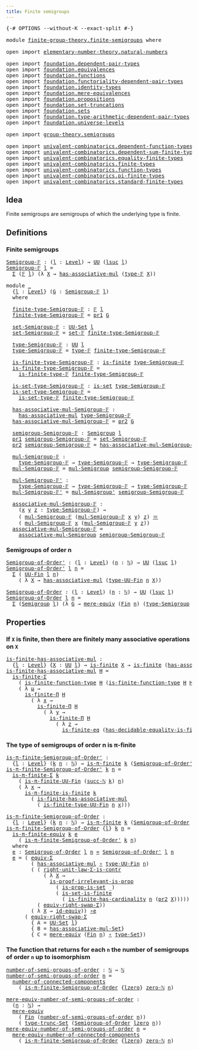 ```yaml
---
title: Finite semigroups
---
```


<pre class="Agda"><a id="43" class="Symbol">{-#</a> <a id="47" class="Keyword">OPTIONS</a> <a id="55" class="Pragma">--without-K</a> <a id="67" class="Pragma">--exact-split</a> <a id="81" class="Symbol">#-}</a>

<a id="86" class="Keyword">module</a> <a id="93" href="finite-group-theory.finite-semigroups.html" class="Module">finite-group-theory.finite-semigroups</a> <a id="131" class="Keyword">where</a>

<a id="138" class="Keyword">open</a> <a id="143" class="Keyword">import</a> <a id="150" href="elementary-number-theory.natural-numbers.html" class="Module">elementary-number-theory.natural-numbers</a>

<a id="192" class="Keyword">open</a> <a id="197" class="Keyword">import</a> <a id="204" href="foundation.dependent-pair-types.html" class="Module">foundation.dependent-pair-types</a>
<a id="236" class="Keyword">open</a> <a id="241" class="Keyword">import</a> <a id="248" href="foundation.equivalences.html" class="Module">foundation.equivalences</a>
<a id="272" class="Keyword">open</a> <a id="277" class="Keyword">import</a> <a id="284" href="foundation.functions.html" class="Module">foundation.functions</a>
<a id="305" class="Keyword">open</a> <a id="310" class="Keyword">import</a> <a id="317" href="foundation.functoriality-dependent-pair-types.html" class="Module">foundation.functoriality-dependent-pair-types</a>
<a id="363" class="Keyword">open</a> <a id="368" class="Keyword">import</a> <a id="375" href="foundation.identity-types.html" class="Module">foundation.identity-types</a>
<a id="401" class="Keyword">open</a> <a id="406" class="Keyword">import</a> <a id="413" href="foundation.mere-equivalences.html" class="Module">foundation.mere-equivalences</a>
<a id="442" class="Keyword">open</a> <a id="447" class="Keyword">import</a> <a id="454" href="foundation.propositions.html" class="Module">foundation.propositions</a>
<a id="478" class="Keyword">open</a> <a id="483" class="Keyword">import</a> <a id="490" href="foundation.set-truncations.html" class="Module">foundation.set-truncations</a>
<a id="517" class="Keyword">open</a> <a id="522" class="Keyword">import</a> <a id="529" href="foundation.sets.html" class="Module">foundation.sets</a>
<a id="545" class="Keyword">open</a> <a id="550" class="Keyword">import</a> <a id="557" href="foundation.type-arithmetic-dependent-pair-types.html" class="Module">foundation.type-arithmetic-dependent-pair-types</a>
<a id="605" class="Keyword">open</a> <a id="610" class="Keyword">import</a> <a id="617" href="foundation.universe-levels.html" class="Module">foundation.universe-levels</a>

<a id="645" class="Keyword">open</a> <a id="650" class="Keyword">import</a> <a id="657" href="group-theory.semigroups.html" class="Module">group-theory.semigroups</a>

<a id="682" class="Keyword">open</a> <a id="687" class="Keyword">import</a> <a id="694" href="univalent-combinatorics.dependent-function-types.html" class="Module">univalent-combinatorics.dependent-function-types</a>
<a id="743" class="Keyword">open</a> <a id="748" class="Keyword">import</a> <a id="755" href="univalent-combinatorics.dependent-sum-finite-types.html" class="Module">univalent-combinatorics.dependent-sum-finite-types</a>
<a id="806" class="Keyword">open</a> <a id="811" class="Keyword">import</a> <a id="818" href="univalent-combinatorics.equality-finite-types.html" class="Module">univalent-combinatorics.equality-finite-types</a>
<a id="864" class="Keyword">open</a> <a id="869" class="Keyword">import</a> <a id="876" href="univalent-combinatorics.finite-types.html" class="Module">univalent-combinatorics.finite-types</a>
<a id="913" class="Keyword">open</a> <a id="918" class="Keyword">import</a> <a id="925" href="univalent-combinatorics.function-types.html" class="Module">univalent-combinatorics.function-types</a>
<a id="964" class="Keyword">open</a> <a id="969" class="Keyword">import</a> <a id="976" href="univalent-combinatorics.pi-finite-types.html" class="Module">univalent-combinatorics.pi-finite-types</a>
<a id="1016" class="Keyword">open</a> <a id="1021" class="Keyword">import</a> <a id="1028" href="univalent-combinatorics.standard-finite-types.html" class="Module">univalent-combinatorics.standard-finite-types</a>
</pre>
## Idea

Finite semigroups are semigroups of which the underlying type is finite.

## Definitions

### Finite semigroups

<pre class="Agda"><a id="Semigroup-𝔽"></a><a id="1209" href="finite-group-theory.finite-semigroups.html#1209" class="Function">Semigroup-𝔽</a> <a id="1221" class="Symbol">:</a> <a id="1223" class="Symbol">(</a><a id="1224" href="finite-group-theory.finite-semigroups.html#1224" class="Bound">l</a> <a id="1226" class="Symbol">:</a> <a id="1228" href="Agda.Primitive.html#597" class="Postulate">Level</a><a id="1233" class="Symbol">)</a> <a id="1235" class="Symbol">→</a> <a id="1237" href="foundation-core.universe-levels.html#235" class="Primitive">UU</a> <a id="1240" class="Symbol">(</a><a id="1241" href="Agda.Primitive.html#780" class="Primitive">lsuc</a> <a id="1246" href="finite-group-theory.finite-semigroups.html#1224" class="Bound">l</a><a id="1247" class="Symbol">)</a>
<a id="1249" href="finite-group-theory.finite-semigroups.html#1209" class="Function">Semigroup-𝔽</a> <a id="1261" href="finite-group-theory.finite-semigroups.html#1261" class="Bound">l</a> <a id="1263" class="Symbol">=</a>
  <a id="1267" href="foundation-core.dependent-pair-types.html#515" class="Record">Σ</a> <a id="1269" class="Symbol">(</a><a id="1270" href="univalent-combinatorics.finite-types.html#4550" class="Function">𝔽</a> <a id="1272" href="finite-group-theory.finite-semigroups.html#1261" class="Bound">l</a><a id="1273" class="Symbol">)</a> <a id="1275" class="Symbol">(λ</a> <a id="1278" href="finite-group-theory.finite-semigroups.html#1278" class="Bound">X</a> <a id="1280" class="Symbol">→</a> <a id="1282" href="group-theory.semigroups.html#478" class="Function">has-associative-mul</a> <a id="1302" class="Symbol">(</a><a id="1303" href="univalent-combinatorics.finite-types.html#4606" class="Function">type-𝔽</a> <a id="1310" href="finite-group-theory.finite-semigroups.html#1278" class="Bound">X</a><a id="1311" class="Symbol">))</a>

<a id="1315" class="Keyword">module</a> <a id="1322" href="finite-group-theory.finite-semigroups.html#1322" class="Module">_</a>
  <a id="1326" class="Symbol">{</a><a id="1327" href="finite-group-theory.finite-semigroups.html#1327" class="Bound">l</a> <a id="1329" class="Symbol">:</a> <a id="1331" href="Agda.Primitive.html#597" class="Postulate">Level</a><a id="1336" class="Symbol">}</a> <a id="1338" class="Symbol">(</a><a id="1339" href="finite-group-theory.finite-semigroups.html#1339" class="Bound">G</a> <a id="1341" class="Symbol">:</a> <a id="1343" href="finite-group-theory.finite-semigroups.html#1209" class="Function">Semigroup-𝔽</a> <a id="1355" href="finite-group-theory.finite-semigroups.html#1327" class="Bound">l</a><a id="1356" class="Symbol">)</a>
  <a id="1360" class="Keyword">where</a>

  <a id="1369" href="finite-group-theory.finite-semigroups.html#1369" class="Function">finite-type-Semigroup-𝔽</a> <a id="1393" class="Symbol">:</a> <a id="1395" href="univalent-combinatorics.finite-types.html#4550" class="Function">𝔽</a> <a id="1397" href="finite-group-theory.finite-semigroups.html#1327" class="Bound">l</a>
  <a id="1401" href="finite-group-theory.finite-semigroups.html#1369" class="Function">finite-type-Semigroup-𝔽</a> <a id="1425" class="Symbol">=</a> <a id="1427" href="foundation-core.dependent-pair-types.html#605" class="Field">pr1</a> <a id="1431" href="finite-group-theory.finite-semigroups.html#1339" class="Bound">G</a>

  <a id="1436" href="finite-group-theory.finite-semigroups.html#1436" class="Function">set-Semigroup-𝔽</a> <a id="1452" class="Symbol">:</a> <a id="1454" href="foundation-core.sets.html#1190" class="Function">UU-Set</a> <a id="1461" href="finite-group-theory.finite-semigroups.html#1327" class="Bound">l</a>
  <a id="1465" href="finite-group-theory.finite-semigroups.html#1436" class="Function">set-Semigroup-𝔽</a> <a id="1481" class="Symbol">=</a> <a id="1483" href="univalent-combinatorics.finite-types.html#14060" class="Function">set-𝔽</a> <a id="1489" href="finite-group-theory.finite-semigroups.html#1369" class="Function">finite-type-Semigroup-𝔽</a>

  <a id="1516" href="finite-group-theory.finite-semigroups.html#1516" class="Function">type-Semigroup-𝔽</a> <a id="1533" class="Symbol">:</a> <a id="1535" href="foundation-core.universe-levels.html#235" class="Primitive">UU</a> <a id="1538" href="finite-group-theory.finite-semigroups.html#1327" class="Bound">l</a>
  <a id="1542" href="finite-group-theory.finite-semigroups.html#1516" class="Function">type-Semigroup-𝔽</a> <a id="1559" class="Symbol">=</a> <a id="1561" href="univalent-combinatorics.finite-types.html#4606" class="Function">type-𝔽</a> <a id="1568" href="finite-group-theory.finite-semigroups.html#1369" class="Function">finite-type-Semigroup-𝔽</a>

  <a id="1595" href="finite-group-theory.finite-semigroups.html#1595" class="Function">is-finite-type-Semigroup-𝔽</a> <a id="1622" class="Symbol">:</a> <a id="1624" href="univalent-combinatorics.finite-types.html#4139" class="Function">is-finite</a> <a id="1634" href="finite-group-theory.finite-semigroups.html#1516" class="Function">type-Semigroup-𝔽</a>
  <a id="1653" href="finite-group-theory.finite-semigroups.html#1595" class="Function">is-finite-type-Semigroup-𝔽</a> <a id="1680" class="Symbol">=</a>
    <a id="1686" href="univalent-combinatorics.finite-types.html#4658" class="Function">is-finite-type-𝔽</a> <a id="1703" href="finite-group-theory.finite-semigroups.html#1369" class="Function">finite-type-Semigroup-𝔽</a>

  <a id="1730" href="finite-group-theory.finite-semigroups.html#1730" class="Function">is-set-type-Semigroup-𝔽</a> <a id="1754" class="Symbol">:</a> <a id="1756" href="foundation-core.sets.html#1113" class="Function">is-set</a> <a id="1763" href="finite-group-theory.finite-semigroups.html#1516" class="Function">type-Semigroup-𝔽</a>
  <a id="1782" href="finite-group-theory.finite-semigroups.html#1730" class="Function">is-set-type-Semigroup-𝔽</a> <a id="1806" class="Symbol">=</a>
    <a id="1812" href="univalent-combinatorics.finite-types.html#13945" class="Function">is-set-type-𝔽</a> <a id="1826" href="finite-group-theory.finite-semigroups.html#1369" class="Function">finite-type-Semigroup-𝔽</a>

  <a id="1853" href="finite-group-theory.finite-semigroups.html#1853" class="Function">has-associative-mul-Semigroup-𝔽</a> <a id="1885" class="Symbol">:</a>
    <a id="1891" href="group-theory.semigroups.html#478" class="Function">has-associative-mul</a> <a id="1911" href="finite-group-theory.finite-semigroups.html#1516" class="Function">type-Semigroup-𝔽</a>
  <a id="1930" href="finite-group-theory.finite-semigroups.html#1853" class="Function">has-associative-mul-Semigroup-𝔽</a> <a id="1962" class="Symbol">=</a> <a id="1964" href="foundation-core.dependent-pair-types.html#617" class="Field">pr2</a> <a id="1968" href="finite-group-theory.finite-semigroups.html#1339" class="Bound">G</a>

  <a id="1973" href="finite-group-theory.finite-semigroups.html#1973" class="Function">semigroup-Semigroup-𝔽</a> <a id="1995" class="Symbol">:</a> <a id="1997" href="group-theory.semigroups.html#750" class="Function">Semigroup</a> <a id="2007" href="finite-group-theory.finite-semigroups.html#1327" class="Bound">l</a>
  <a id="2011" href="foundation-core.dependent-pair-types.html#605" class="Field">pr1</a> <a id="2015" href="finite-group-theory.finite-semigroups.html#1973" class="Function">semigroup-Semigroup-𝔽</a> <a id="2037" class="Symbol">=</a> <a id="2039" href="finite-group-theory.finite-semigroups.html#1436" class="Function">set-Semigroup-𝔽</a>
  <a id="2057" href="foundation-core.dependent-pair-types.html#617" class="Field">pr2</a> <a id="2061" href="finite-group-theory.finite-semigroups.html#1973" class="Function">semigroup-Semigroup-𝔽</a> <a id="2083" class="Symbol">=</a> <a id="2085" href="finite-group-theory.finite-semigroups.html#1853" class="Function">has-associative-mul-Semigroup-𝔽</a>

  <a id="2120" href="finite-group-theory.finite-semigroups.html#2120" class="Function">mul-Semigroup-𝔽</a> <a id="2136" class="Symbol">:</a>
    <a id="2142" href="finite-group-theory.finite-semigroups.html#1516" class="Function">type-Semigroup-𝔽</a> <a id="2159" class="Symbol">→</a> <a id="2161" href="finite-group-theory.finite-semigroups.html#1516" class="Function">type-Semigroup-𝔽</a> <a id="2178" class="Symbol">→</a> <a id="2180" href="finite-group-theory.finite-semigroups.html#1516" class="Function">type-Semigroup-𝔽</a>
  <a id="2199" href="finite-group-theory.finite-semigroups.html#2120" class="Function">mul-Semigroup-𝔽</a> <a id="2215" class="Symbol">=</a> <a id="2217" href="group-theory.semigroups.html#1228" class="Function">mul-Semigroup</a> <a id="2231" href="finite-group-theory.finite-semigroups.html#1973" class="Function">semigroup-Semigroup-𝔽</a>

  <a id="2256" href="finite-group-theory.finite-semigroups.html#2256" class="Function">mul-Semigroup-𝔽&#39;</a> <a id="2273" class="Symbol">:</a>
    <a id="2279" href="finite-group-theory.finite-semigroups.html#1516" class="Function">type-Semigroup-𝔽</a> <a id="2296" class="Symbol">→</a> <a id="2298" href="finite-group-theory.finite-semigroups.html#1516" class="Function">type-Semigroup-𝔽</a> <a id="2315" class="Symbol">→</a> <a id="2317" href="finite-group-theory.finite-semigroups.html#1516" class="Function">type-Semigroup-𝔽</a>
  <a id="2336" href="finite-group-theory.finite-semigroups.html#2256" class="Function">mul-Semigroup-𝔽&#39;</a> <a id="2353" class="Symbol">=</a> <a id="2355" href="group-theory.semigroups.html#1348" class="Function">mul-Semigroup&#39;</a> <a id="2370" href="finite-group-theory.finite-semigroups.html#1973" class="Function">semigroup-Semigroup-𝔽</a>

  <a id="2395" href="finite-group-theory.finite-semigroups.html#2395" class="Function">associative-mul-Semigroup-𝔽</a> <a id="2423" class="Symbol">:</a>
    <a id="2429" class="Symbol">(</a><a id="2430" href="finite-group-theory.finite-semigroups.html#2430" class="Bound">x</a> <a id="2432" href="finite-group-theory.finite-semigroups.html#2432" class="Bound">y</a> <a id="2434" href="finite-group-theory.finite-semigroups.html#2434" class="Bound">z</a> <a id="2436" class="Symbol">:</a> <a id="2438" href="finite-group-theory.finite-semigroups.html#1516" class="Function">type-Semigroup-𝔽</a><a id="2454" class="Symbol">)</a> <a id="2456" class="Symbol">→</a>
    <a id="2462" class="Symbol">(</a> <a id="2464" href="finite-group-theory.finite-semigroups.html#2120" class="Function">mul-Semigroup-𝔽</a> <a id="2480" class="Symbol">(</a><a id="2481" href="finite-group-theory.finite-semigroups.html#2120" class="Function">mul-Semigroup-𝔽</a> <a id="2497" href="finite-group-theory.finite-semigroups.html#2430" class="Bound">x</a> <a id="2499" href="finite-group-theory.finite-semigroups.html#2432" class="Bound">y</a><a id="2500" class="Symbol">)</a> <a id="2502" href="finite-group-theory.finite-semigroups.html#2434" class="Bound">z</a><a id="2503" class="Symbol">)</a> <a id="2505" href="foundation-core.identity-types.html#1865" class="Function Operator">＝</a>
    <a id="2511" class="Symbol">(</a> <a id="2513" href="finite-group-theory.finite-semigroups.html#2120" class="Function">mul-Semigroup-𝔽</a> <a id="2529" href="finite-group-theory.finite-semigroups.html#2430" class="Bound">x</a> <a id="2531" class="Symbol">(</a><a id="2532" href="finite-group-theory.finite-semigroups.html#2120" class="Function">mul-Semigroup-𝔽</a> <a id="2548" href="finite-group-theory.finite-semigroups.html#2432" class="Bound">y</a> <a id="2550" href="finite-group-theory.finite-semigroups.html#2434" class="Bound">z</a><a id="2551" class="Symbol">))</a>
  <a id="2556" href="finite-group-theory.finite-semigroups.html#2395" class="Function">associative-mul-Semigroup-𝔽</a> <a id="2584" class="Symbol">=</a>
    <a id="2590" href="group-theory.semigroups.html#1458" class="Function">associative-mul-Semigroup</a> <a id="2616" href="finite-group-theory.finite-semigroups.html#1973" class="Function">semigroup-Semigroup-𝔽</a>
</pre>
### Semigroups of order n

<pre class="Agda"><a id="Semigroup-of-Order&#39;"></a><a id="2678" href="finite-group-theory.finite-semigroups.html#2678" class="Function">Semigroup-of-Order&#39;</a> <a id="2698" class="Symbol">:</a> <a id="2700" class="Symbol">(</a><a id="2701" href="finite-group-theory.finite-semigroups.html#2701" class="Bound">l</a> <a id="2703" class="Symbol">:</a> <a id="2705" href="Agda.Primitive.html#597" class="Postulate">Level</a><a id="2710" class="Symbol">)</a> <a id="2712" class="Symbol">(</a><a id="2713" href="finite-group-theory.finite-semigroups.html#2713" class="Bound">n</a> <a id="2715" class="Symbol">:</a> <a id="2717" href="elementary-number-theory.natural-numbers.html#1548" class="Datatype">ℕ</a><a id="2718" class="Symbol">)</a> <a id="2720" class="Symbol">→</a> <a id="2722" href="foundation-core.universe-levels.html#235" class="Primitive">UU</a> <a id="2725" class="Symbol">(</a><a id="2726" href="Agda.Primitive.html#780" class="Primitive">lsuc</a> <a id="2731" href="finite-group-theory.finite-semigroups.html#2701" class="Bound">l</a><a id="2732" class="Symbol">)</a>
<a id="2734" href="finite-group-theory.finite-semigroups.html#2678" class="Function">Semigroup-of-Order&#39;</a> <a id="2754" href="finite-group-theory.finite-semigroups.html#2754" class="Bound">l</a> <a id="2756" href="finite-group-theory.finite-semigroups.html#2756" class="Bound">n</a> <a id="2758" class="Symbol">=</a>
  <a id="2762" href="foundation-core.dependent-pair-types.html#515" class="Record">Σ</a> <a id="2764" class="Symbol">(</a> <a id="2766" href="univalent-combinatorics.finite-types.html#5087" class="Function">UU-Fin</a> <a id="2773" href="finite-group-theory.finite-semigroups.html#2754" class="Bound">l</a> <a id="2775" href="finite-group-theory.finite-semigroups.html#2756" class="Bound">n</a><a id="2776" class="Symbol">)</a>
    <a id="2782" class="Symbol">(</a> <a id="2784" class="Symbol">λ</a> <a id="2786" href="finite-group-theory.finite-semigroups.html#2786" class="Bound">X</a> <a id="2788" class="Symbol">→</a> <a id="2790" href="group-theory.semigroups.html#478" class="Function">has-associative-mul</a> <a id="2810" class="Symbol">(</a><a id="2811" href="univalent-combinatorics.finite-types.html#5170" class="Function">type-UU-Fin</a> <a id="2823" href="finite-group-theory.finite-semigroups.html#2756" class="Bound">n</a> <a id="2825" href="finite-group-theory.finite-semigroups.html#2786" class="Bound">X</a><a id="2826" class="Symbol">))</a>

<a id="Semigroup-of-Order"></a><a id="2830" href="finite-group-theory.finite-semigroups.html#2830" class="Function">Semigroup-of-Order</a> <a id="2849" class="Symbol">:</a> <a id="2851" class="Symbol">(</a><a id="2852" href="finite-group-theory.finite-semigroups.html#2852" class="Bound">l</a> <a id="2854" class="Symbol">:</a> <a id="2856" href="Agda.Primitive.html#597" class="Postulate">Level</a><a id="2861" class="Symbol">)</a> <a id="2863" class="Symbol">(</a><a id="2864" href="finite-group-theory.finite-semigroups.html#2864" class="Bound">n</a> <a id="2866" class="Symbol">:</a> <a id="2868" href="elementary-number-theory.natural-numbers.html#1548" class="Datatype">ℕ</a><a id="2869" class="Symbol">)</a> <a id="2871" class="Symbol">→</a> <a id="2873" href="foundation-core.universe-levels.html#235" class="Primitive">UU</a> <a id="2876" class="Symbol">(</a><a id="2877" href="Agda.Primitive.html#780" class="Primitive">lsuc</a> <a id="2882" href="finite-group-theory.finite-semigroups.html#2852" class="Bound">l</a><a id="2883" class="Symbol">)</a>
<a id="2885" href="finite-group-theory.finite-semigroups.html#2830" class="Function">Semigroup-of-Order</a> <a id="2904" href="finite-group-theory.finite-semigroups.html#2904" class="Bound">l</a> <a id="2906" href="finite-group-theory.finite-semigroups.html#2906" class="Bound">n</a> <a id="2908" class="Symbol">=</a>
  <a id="2912" href="foundation-core.dependent-pair-types.html#515" class="Record">Σ</a> <a id="2914" class="Symbol">(</a><a id="2915" href="group-theory.semigroups.html#750" class="Function">Semigroup</a> <a id="2925" href="finite-group-theory.finite-semigroups.html#2904" class="Bound">l</a><a id="2926" class="Symbol">)</a> <a id="2928" class="Symbol">(λ</a> <a id="2931" href="finite-group-theory.finite-semigroups.html#2931" class="Bound">G</a> <a id="2933" class="Symbol">→</a> <a id="2935" href="foundation.mere-equivalences.html#1415" class="Function">mere-equiv</a> <a id="2946" class="Symbol">(</a><a id="2947" href="univalent-combinatorics.standard-finite-types.html#2392" class="Function">Fin</a> <a id="2951" href="finite-group-theory.finite-semigroups.html#2906" class="Bound">n</a><a id="2952" class="Symbol">)</a> <a id="2954" class="Symbol">(</a><a id="2955" href="group-theory.semigroups.html#946" class="Function">type-Semigroup</a> <a id="2970" href="finite-group-theory.finite-semigroups.html#2931" class="Bound">G</a><a id="2971" class="Symbol">))</a>
</pre>
## Properties

### If `X` is finite, then there are finitely many associative operations on `X`

<pre class="Agda"><a id="is-finite-has-associative-mul"></a><a id="3084" href="finite-group-theory.finite-semigroups.html#3084" class="Function">is-finite-has-associative-mul</a> <a id="3114" class="Symbol">:</a>
  <a id="3118" class="Symbol">{</a><a id="3119" href="finite-group-theory.finite-semigroups.html#3119" class="Bound">l</a> <a id="3121" class="Symbol">:</a> <a id="3123" href="Agda.Primitive.html#597" class="Postulate">Level</a><a id="3128" class="Symbol">}</a> <a id="3130" class="Symbol">{</a><a id="3131" href="finite-group-theory.finite-semigroups.html#3131" class="Bound">X</a> <a id="3133" class="Symbol">:</a> <a id="3135" href="foundation-core.universe-levels.html#235" class="Primitive">UU</a> <a id="3138" href="finite-group-theory.finite-semigroups.html#3119" class="Bound">l</a><a id="3139" class="Symbol">}</a> <a id="3141" class="Symbol">→</a> <a id="3143" href="univalent-combinatorics.finite-types.html#4139" class="Function">is-finite</a> <a id="3153" href="finite-group-theory.finite-semigroups.html#3131" class="Bound">X</a> <a id="3155" class="Symbol">→</a> <a id="3157" href="univalent-combinatorics.finite-types.html#4139" class="Function">is-finite</a> <a id="3167" class="Symbol">(</a><a id="3168" href="group-theory.semigroups.html#478" class="Function">has-associative-mul</a> <a id="3188" href="finite-group-theory.finite-semigroups.html#3131" class="Bound">X</a><a id="3189" class="Symbol">)</a>
<a id="3191" href="finite-group-theory.finite-semigroups.html#3084" class="Function">is-finite-has-associative-mul</a> <a id="3221" href="finite-group-theory.finite-semigroups.html#3221" class="Bound">H</a> <a id="3223" class="Symbol">=</a>
  <a id="3227" href="univalent-combinatorics.dependent-sum-finite-types.html#2490" class="Function">is-finite-Σ</a>
    <a id="3243" class="Symbol">(</a> <a id="3245" href="univalent-combinatorics.function-types.html#1212" class="Function">is-finite-function-type</a> <a id="3269" href="finite-group-theory.finite-semigroups.html#3221" class="Bound">H</a> <a id="3271" class="Symbol">(</a><a id="3272" href="univalent-combinatorics.function-types.html#1212" class="Function">is-finite-function-type</a> <a id="3296" href="finite-group-theory.finite-semigroups.html#3221" class="Bound">H</a> <a id="3298" href="finite-group-theory.finite-semigroups.html#3221" class="Bound">H</a><a id="3299" class="Symbol">))</a>
    <a id="3306" class="Symbol">(</a> <a id="3308" class="Symbol">λ</a> <a id="3310" href="finite-group-theory.finite-semigroups.html#3310" class="Bound">μ</a> <a id="3312" class="Symbol">→</a>
      <a id="3320" href="univalent-combinatorics.dependent-function-types.html#2753" class="Function">is-finite-Π</a> <a id="3332" href="finite-group-theory.finite-semigroups.html#3221" class="Bound">H</a>
        <a id="3342" class="Symbol">(</a> <a id="3344" class="Symbol">λ</a> <a id="3346" href="finite-group-theory.finite-semigroups.html#3346" class="Bound">x</a> <a id="3348" class="Symbol">→</a>
          <a id="3360" href="univalent-combinatorics.dependent-function-types.html#2753" class="Function">is-finite-Π</a> <a id="3372" href="finite-group-theory.finite-semigroups.html#3221" class="Bound">H</a>
            <a id="3386" class="Symbol">(</a> <a id="3388" class="Symbol">λ</a> <a id="3390" href="finite-group-theory.finite-semigroups.html#3390" class="Bound">y</a> <a id="3392" class="Symbol">→</a>
              <a id="3408" href="univalent-combinatorics.dependent-function-types.html#2753" class="Function">is-finite-Π</a> <a id="3420" href="finite-group-theory.finite-semigroups.html#3221" class="Bound">H</a>
                <a id="3438" class="Symbol">(</a> <a id="3440" class="Symbol">λ</a> <a id="3442" href="finite-group-theory.finite-semigroups.html#3442" class="Bound">z</a> <a id="3444" class="Symbol">→</a>
                  <a id="3464" href="univalent-combinatorics.equality-finite-types.html#2553" class="Function">is-finite-eq</a> <a id="3477" class="Symbol">(</a><a id="3478" href="univalent-combinatorics.equality-finite-types.html#1651" class="Function">has-decidable-equality-is-finite</a> <a id="3511" href="finite-group-theory.finite-semigroups.html#3221" class="Bound">H</a><a id="3512" class="Symbol">)))))</a>
</pre>
### The type of semigroups of order n is π-finite

<pre class="Agda"><a id="is-π-finite-Semigroup-of-Order&#39;"></a><a id="3582" href="finite-group-theory.finite-semigroups.html#3582" class="Function">is-π-finite-Semigroup-of-Order&#39;</a> <a id="3614" class="Symbol">:</a>
  <a id="3618" class="Symbol">{</a><a id="3619" href="finite-group-theory.finite-semigroups.html#3619" class="Bound">l</a> <a id="3621" class="Symbol">:</a> <a id="3623" href="Agda.Primitive.html#597" class="Postulate">Level</a><a id="3628" class="Symbol">}</a> <a id="3630" class="Symbol">(</a><a id="3631" href="finite-group-theory.finite-semigroups.html#3631" class="Bound">k</a> <a id="3633" href="finite-group-theory.finite-semigroups.html#3633" class="Bound">n</a> <a id="3635" class="Symbol">:</a> <a id="3637" href="elementary-number-theory.natural-numbers.html#1548" class="Datatype">ℕ</a><a id="3638" class="Symbol">)</a> <a id="3640" class="Symbol">→</a> <a id="3642" href="univalent-combinatorics.pi-finite-types.html#8652" class="Function">is-π-finite</a> <a id="3654" href="finite-group-theory.finite-semigroups.html#3631" class="Bound">k</a> <a id="3656" class="Symbol">(</a><a id="3657" href="finite-group-theory.finite-semigroups.html#2678" class="Function">Semigroup-of-Order&#39;</a> <a id="3677" href="finite-group-theory.finite-semigroups.html#3619" class="Bound">l</a> <a id="3679" href="finite-group-theory.finite-semigroups.html#3633" class="Bound">n</a><a id="3680" class="Symbol">)</a>
<a id="3682" href="finite-group-theory.finite-semigroups.html#3582" class="Function">is-π-finite-Semigroup-of-Order&#39;</a> <a id="3714" href="finite-group-theory.finite-semigroups.html#3714" class="Bound">k</a> <a id="3716" href="finite-group-theory.finite-semigroups.html#3716" class="Bound">n</a> <a id="3718" class="Symbol">=</a>
  <a id="3722" href="univalent-combinatorics.pi-finite-types.html#34069" class="Function">is-π-finite-Σ</a> <a id="3736" href="finite-group-theory.finite-semigroups.html#3714" class="Bound">k</a>
    <a id="3742" class="Symbol">(</a> <a id="3744" href="univalent-combinatorics.pi-finite-types.html#15215" class="Function">is-π-finite-UU-Fin</a> <a id="3763" class="Symbol">(</a><a id="3764" href="elementary-number-theory.natural-numbers.html#1582" class="InductiveConstructor">succ-ℕ</a> <a id="3771" href="finite-group-theory.finite-semigroups.html#3714" class="Bound">k</a><a id="3772" class="Symbol">)</a> <a id="3774" href="finite-group-theory.finite-semigroups.html#3716" class="Bound">n</a><a id="3775" class="Symbol">)</a>
    <a id="3781" class="Symbol">(</a> <a id="3783" class="Symbol">λ</a> <a id="3785" href="finite-group-theory.finite-semigroups.html#3785" class="Bound">x</a> <a id="3787" class="Symbol">→</a>
      <a id="3795" href="univalent-combinatorics.pi-finite-types.html#14637" class="Function">is-π-finite-is-finite</a> <a id="3817" href="finite-group-theory.finite-semigroups.html#3714" class="Bound">k</a>
        <a id="3827" class="Symbol">(</a> <a id="3829" href="finite-group-theory.finite-semigroups.html#3084" class="Function">is-finite-has-associative-mul</a>
          <a id="3869" class="Symbol">(</a> <a id="3871" href="univalent-combinatorics.finite-types.html#9488" class="Function">is-finite-type-UU-Fin</a> <a id="3893" href="finite-group-theory.finite-semigroups.html#3716" class="Bound">n</a> <a id="3895" href="finite-group-theory.finite-semigroups.html#3785" class="Bound">x</a><a id="3896" class="Symbol">)))</a>

<a id="is-π-finite-Semigroup-of-Order"></a><a id="3901" href="finite-group-theory.finite-semigroups.html#3901" class="Function">is-π-finite-Semigroup-of-Order</a> <a id="3932" class="Symbol">:</a>
  <a id="3936" class="Symbol">{</a><a id="3937" href="finite-group-theory.finite-semigroups.html#3937" class="Bound">l</a> <a id="3939" class="Symbol">:</a> <a id="3941" href="Agda.Primitive.html#597" class="Postulate">Level</a><a id="3946" class="Symbol">}</a> <a id="3948" class="Symbol">(</a><a id="3949" href="finite-group-theory.finite-semigroups.html#3949" class="Bound">k</a> <a id="3951" href="finite-group-theory.finite-semigroups.html#3951" class="Bound">n</a> <a id="3953" class="Symbol">:</a> <a id="3955" href="elementary-number-theory.natural-numbers.html#1548" class="Datatype">ℕ</a><a id="3956" class="Symbol">)</a> <a id="3958" class="Symbol">→</a> <a id="3960" href="univalent-combinatorics.pi-finite-types.html#8652" class="Function">is-π-finite</a> <a id="3972" href="finite-group-theory.finite-semigroups.html#3949" class="Bound">k</a> <a id="3974" class="Symbol">(</a><a id="3975" href="finite-group-theory.finite-semigroups.html#2830" class="Function">Semigroup-of-Order</a> <a id="3994" href="finite-group-theory.finite-semigroups.html#3937" class="Bound">l</a> <a id="3996" href="finite-group-theory.finite-semigroups.html#3951" class="Bound">n</a><a id="3997" class="Symbol">)</a>
<a id="3999" href="finite-group-theory.finite-semigroups.html#3901" class="Function">is-π-finite-Semigroup-of-Order</a> <a id="4030" class="Symbol">{</a><a id="4031" href="finite-group-theory.finite-semigroups.html#4031" class="Bound">l</a><a id="4032" class="Symbol">}</a> <a id="4034" href="finite-group-theory.finite-semigroups.html#4034" class="Bound">k</a> <a id="4036" href="finite-group-theory.finite-semigroups.html#4036" class="Bound">n</a> <a id="4038" class="Symbol">=</a>
  <a id="4042" href="univalent-combinatorics.pi-finite-types.html#10858" class="Function">is-π-finite-equiv</a> <a id="4060" href="finite-group-theory.finite-semigroups.html#4034" class="Bound">k</a> <a id="4062" href="finite-group-theory.finite-semigroups.html#4117" class="Function">e</a>
    <a id="4068" class="Symbol">(</a> <a id="4070" href="finite-group-theory.finite-semigroups.html#3582" class="Function">is-π-finite-Semigroup-of-Order&#39;</a> <a id="4102" href="finite-group-theory.finite-semigroups.html#4034" class="Bound">k</a> <a id="4104" href="finite-group-theory.finite-semigroups.html#4036" class="Bound">n</a><a id="4105" class="Symbol">)</a>
  <a id="4109" class="Keyword">where</a>
  <a id="4117" href="finite-group-theory.finite-semigroups.html#4117" class="Function">e</a> <a id="4119" class="Symbol">:</a> <a id="4121" href="finite-group-theory.finite-semigroups.html#2830" class="Function">Semigroup-of-Order</a> <a id="4140" href="finite-group-theory.finite-semigroups.html#4031" class="Bound">l</a> <a id="4142" href="finite-group-theory.finite-semigroups.html#4036" class="Bound">n</a> <a id="4144" href="foundation-core.equivalences.html#1621" class="Function Operator">≃</a> <a id="4146" href="finite-group-theory.finite-semigroups.html#2678" class="Function">Semigroup-of-Order&#39;</a> <a id="4166" href="finite-group-theory.finite-semigroups.html#4031" class="Bound">l</a> <a id="4168" href="finite-group-theory.finite-semigroups.html#4036" class="Bound">n</a>
  <a id="4172" href="finite-group-theory.finite-semigroups.html#4117" class="Function">e</a> <a id="4174" class="Symbol">=</a> <a id="4176" class="Symbol">(</a> <a id="4178" href="foundation-core.functoriality-dependent-pair-types.html#10884" class="Function">equiv-Σ</a>
        <a id="4194" class="Symbol">(</a> <a id="4196" href="group-theory.semigroups.html#478" class="Function">has-associative-mul</a> <a id="4216" href="foundation-core.functions.html#420" class="Function Operator">∘</a> <a id="4218" href="univalent-combinatorics.finite-types.html#5170" class="Function">type-UU-Fin</a> <a id="4230" href="finite-group-theory.finite-semigroups.html#4036" class="Bound">n</a><a id="4231" class="Symbol">)</a>
        <a id="4241" class="Symbol">(</a> <a id="4243" class="Symbol">(</a> <a id="4245" href="foundation-core.type-arithmetic-dependent-pair-types.html#4314" class="Function">right-unit-law-Σ-is-contr</a>
            <a id="4283" class="Symbol">(</a> <a id="4285" class="Symbol">λ</a> <a id="4287" href="finite-group-theory.finite-semigroups.html#4287" class="Bound">X</a> <a id="4289" class="Symbol">→</a>
              <a id="4305" href="foundation-core.propositions.html#3047" class="Function">is-proof-irrelevant-is-prop</a>
                <a id="4349" class="Symbol">(</a> <a id="4351" href="foundation.sets.html#2458" class="Function">is-prop-is-set</a> <a id="4366" class="Symbol">_)</a>
                <a id="4385" class="Symbol">(</a> <a id="4387" href="univalent-combinatorics.finite-types.html#13747" class="Function">is-set-is-finite</a>
                  <a id="4422" class="Symbol">(</a> <a id="4424" href="univalent-combinatorics.finite-types.html#11297" class="Function">is-finite-has-cardinality</a> <a id="4450" href="finite-group-theory.finite-semigroups.html#4036" class="Bound">n</a> <a id="4452" class="Symbol">(</a><a id="4453" href="foundation-core.dependent-pair-types.html#617" class="Field">pr2</a> <a id="4457" href="finite-group-theory.finite-semigroups.html#4287" class="Bound">X</a><a id="4458" class="Symbol">)))))</a> <a id="4464" href="foundation-core.equivalences.html#7869" class="Function Operator">∘e</a>
          <a id="4477" class="Symbol">(</a> <a id="4479" href="foundation-core.type-arithmetic-dependent-pair-types.html#11376" class="Function">equiv-right-swap-Σ</a><a id="4497" class="Symbol">))</a>
        <a id="4508" class="Symbol">(</a> <a id="4510" class="Symbol">λ</a> <a id="4512" href="finite-group-theory.finite-semigroups.html#4512" class="Bound">X</a> <a id="4514" class="Symbol">→</a> <a id="4516" href="foundation-core.equivalences.html#2494" class="Function">id-equiv</a><a id="4524" class="Symbol">))</a> <a id="4527" href="foundation-core.equivalences.html#7869" class="Function Operator">∘e</a>
      <a id="4536" class="Symbol">(</a> <a id="4538" href="foundation-core.type-arithmetic-dependent-pair-types.html#11376" class="Function">equiv-right-swap-Σ</a>
        <a id="4565" class="Symbol">{</a> <a id="4567" class="Argument">A</a> <a id="4569" class="Symbol">=</a> <a id="4571" href="foundation-core.sets.html#1190" class="Function">UU-Set</a> <a id="4578" href="finite-group-theory.finite-semigroups.html#4031" class="Bound">l</a><a id="4579" class="Symbol">}</a>
        <a id="4589" class="Symbol">{</a> <a id="4591" class="Argument">B</a> <a id="4593" class="Symbol">=</a> <a id="4595" href="group-theory.semigroups.html#624" class="Function">has-associative-mul-Set</a><a id="4618" class="Symbol">}</a>
        <a id="4628" class="Symbol">{</a> <a id="4630" class="Argument">C</a> <a id="4632" class="Symbol">=</a> <a id="4634" href="foundation.mere-equivalences.html#1415" class="Function">mere-equiv</a> <a id="4645" class="Symbol">(</a><a id="4646" href="univalent-combinatorics.standard-finite-types.html#2392" class="Function">Fin</a> <a id="4650" href="finite-group-theory.finite-semigroups.html#4036" class="Bound">n</a><a id="4651" class="Symbol">)</a> <a id="4653" href="foundation-core.functions.html#420" class="Function Operator">∘</a> <a id="4655" href="foundation-core.sets.html#1304" class="Function">type-Set</a><a id="4663" class="Symbol">})</a>
</pre>
### The function that returns for each `n` the number of semigroups of order `n` up to isomorphism

<pre class="Agda"><a id="number-of-semi-groups-of-order"></a><a id="4779" href="finite-group-theory.finite-semigroups.html#4779" class="Function">number-of-semi-groups-of-order</a> <a id="4810" class="Symbol">:</a> <a id="4812" href="elementary-number-theory.natural-numbers.html#1548" class="Datatype">ℕ</a> <a id="4814" class="Symbol">→</a> <a id="4816" href="elementary-number-theory.natural-numbers.html#1548" class="Datatype">ℕ</a>
<a id="4818" href="finite-group-theory.finite-semigroups.html#4779" class="Function">number-of-semi-groups-of-order</a> <a id="4849" href="finite-group-theory.finite-semigroups.html#4849" class="Bound">n</a> <a id="4851" class="Symbol">=</a>
  <a id="4855" href="univalent-combinatorics.pi-finite-types.html#7930" class="Function">number-of-connected-components</a>
    <a id="4890" class="Symbol">(</a> <a id="4892" href="finite-group-theory.finite-semigroups.html#3901" class="Function">is-π-finite-Semigroup-of-Order</a> <a id="4923" class="Symbol">{</a><a id="4924" href="Agda.Primitive.html#764" class="Primitive">lzero</a><a id="4929" class="Symbol">}</a> <a id="4931" href="elementary-number-theory.natural-numbers.html#1569" class="InductiveConstructor">zero-ℕ</a> <a id="4938" href="finite-group-theory.finite-semigroups.html#4849" class="Bound">n</a><a id="4939" class="Symbol">)</a>

<a id="mere-equiv-number-of-semi-groups-of-order"></a><a id="4942" href="finite-group-theory.finite-semigroups.html#4942" class="Function">mere-equiv-number-of-semi-groups-of-order</a> <a id="4984" class="Symbol">:</a>
  <a id="4988" class="Symbol">(</a><a id="4989" href="finite-group-theory.finite-semigroups.html#4989" class="Bound">n</a> <a id="4991" class="Symbol">:</a> <a id="4993" href="elementary-number-theory.natural-numbers.html#1548" class="Datatype">ℕ</a><a id="4994" class="Symbol">)</a> <a id="4996" class="Symbol">→</a>
  <a id="5000" href="foundation.mere-equivalences.html#1415" class="Function">mere-equiv</a>
    <a id="5015" class="Symbol">(</a> <a id="5017" href="univalent-combinatorics.standard-finite-types.html#2392" class="Function">Fin</a> <a id="5021" class="Symbol">(</a><a id="5022" href="finite-group-theory.finite-semigroups.html#4779" class="Function">number-of-semi-groups-of-order</a> <a id="5053" href="finite-group-theory.finite-semigroups.html#4989" class="Bound">n</a><a id="5054" class="Symbol">))</a>
    <a id="5061" class="Symbol">(</a> <a id="5063" href="foundation.set-truncations.html#4010" class="Function">type-trunc-Set</a> <a id="5078" class="Symbol">(</a><a id="5079" href="finite-group-theory.finite-semigroups.html#2830" class="Function">Semigroup-of-Order</a> <a id="5098" href="Agda.Primitive.html#764" class="Primitive">lzero</a> <a id="5104" href="finite-group-theory.finite-semigroups.html#4989" class="Bound">n</a><a id="5105" class="Symbol">))</a>
<a id="5108" href="finite-group-theory.finite-semigroups.html#4942" class="Function">mere-equiv-number-of-semi-groups-of-order</a> <a id="5150" href="finite-group-theory.finite-semigroups.html#5150" class="Bound">n</a> <a id="5152" class="Symbol">=</a>
  <a id="5156" href="univalent-combinatorics.pi-finite-types.html#8095" class="Function">mere-equiv-number-of-connected-components</a>
    <a id="5202" class="Symbol">(</a> <a id="5204" href="finite-group-theory.finite-semigroups.html#3901" class="Function">is-π-finite-Semigroup-of-Order</a> <a id="5235" class="Symbol">{</a><a id="5236" href="Agda.Primitive.html#764" class="Primitive">lzero</a><a id="5241" class="Symbol">}</a> <a id="5243" href="elementary-number-theory.natural-numbers.html#1569" class="InductiveConstructor">zero-ℕ</a> <a id="5250" href="finite-group-theory.finite-semigroups.html#5150" class="Bound">n</a><a id="5251" class="Symbol">)</a>
</pre>